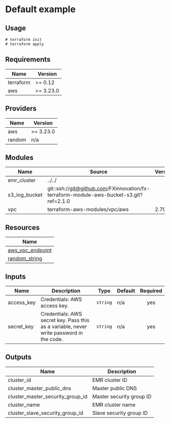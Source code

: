 # Default example

## Usage

```
# terraform init
# terraform apply
```

<!-- BEGINNING OF PRE-COMMIT-TERRAFORM DOCS HOOK -->
## Requirements

| Name | Version |
|------|---------|
| terraform | >= 0.12 |
| aws | >= 3.23.0 |

## Providers

| Name | Version |
|------|---------|
| aws | >= 3.23.0 |
| random | n/a |

## Modules

| Name | Source | Version |
|------|--------|---------|
| emr_cluster | ../../ |  |
| s3_log_bucket | git::ssh://git@github.com/FXinnovation/fx-terraform-module-aws-bucket-s3.git?ref=2.1.0 |  |
| vpc | terraform-aws-modules/vpc/aws | 2.70.0 |

## Resources

| Name |
|------|
| [aws_vpc_endpoint](https://registry.terraform.io/providers/hashicorp/aws/latest/docs/resources/vpc_endpoint) |
| [random_string](https://registry.terraform.io/providers/hashicorp/random/latest/docs/resources/string) |

## Inputs

| Name | Description | Type | Default | Required |
|------|-------------|------|---------|:--------:|
| access\_key | Credentials: AWS access key. | `string` | n/a | yes |
| secret\_key | Credentials: AWS secret key. Pass this as a variable, never write password in the code. | `string` | n/a | yes |

## Outputs

| Name | Description |
|------|-------------|
| cluster\_id | EMR cluster ID |
| cluster\_master\_public\_dns | Master public DNS |
| cluster\_master\_security\_group\_id | Master security group ID |
| cluster\_name | EMR cluster name |
| cluster\_slave\_security\_group\_id | Slave security group ID |
<!-- END OF PRE-COMMIT-TERRAFORM DOCS HOOK -->
